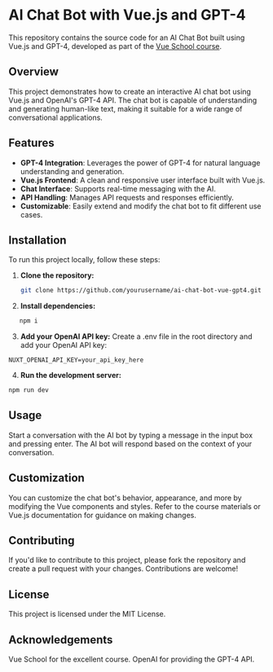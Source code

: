 # AI Chat Bot with Vue.js and GPT-4

This repository contains the source code for an AI Chat Bot built using Vue.js and GPT-4, developed as part of the [Vue School course](https://vueschool.io/courses/ai-chat-bot-with-vue-js-and-gpt-4).

## Overview

This project demonstrates how to create an interactive AI chat bot using Vue.js and OpenAI's GPT-4 API. The chat bot is capable of understanding and generating human-like text, making it suitable for a wide range of conversational applications.

## Features

- **GPT-4 Integration**: Leverages the power of GPT-4 for natural language understanding and generation.
- **Vue.js Frontend**: A clean and responsive user interface built with Vue.js.
- **Chat Interface**: Supports real-time messaging with the AI.
- **API Handling**: Manages API requests and responses efficiently.
- **Customizable**: Easily extend and modify the chat bot to fit different use cases.

## Installation

To run this project locally, follow these steps:

1. **Clone the repository:**

   ```bash
   git clone https://github.com/yourusername/ai-chat-bot-vue-gpt4.git
   ```

2. **Install dependencies:**

```bash
   npm i
```

3. **Add your OpenAI API key:**
   Create a .env file in the root directory and add your OpenAI API key:

```
NUXT_OPENAI_API_KEY=your_api_key_here
```

4. **Run the development server:**

```bash
npm run dev
```

## Usage

Start a conversation with the AI bot by typing a message in the input box and pressing enter.
The AI bot will respond based on the context of your conversation.

## Customization

You can customize the chat bot's behavior, appearance, and more by modifying the Vue components and styles. Refer to the course materials or Vue.js documentation for guidance on making changes.

## Contributing

If you'd like to contribute to this project, please fork the repository and create a pull request with your changes. Contributions are welcome!

## License

This project is licensed under the MIT License.

## Acknowledgements

Vue School for the excellent course.
OpenAI for providing the GPT-4 API.
